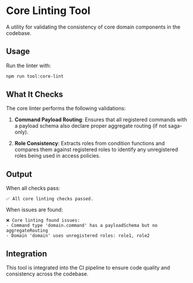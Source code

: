 # Core Linting Tool

A utility for validating the consistency of core domain components in the codebase.

## Usage

Run the linter with:

```bash
npm run tool:core-lint
```

## What It Checks

The core linter performs the following validations:

1. **Command Payload Routing**: Ensures that all registered commands with a payload schema also declare proper aggregate routing (if not saga-only).

2. **Role Consistency**: Extracts roles from condition functions and compares them against registered roles to identify any unregistered roles being used in access policies.

## Output

When all checks pass:
```
✅ All core linting checks passed.
```

When issues are found:
```
❌ Core linting found issues:
- Command type 'domain.command' has a payloadSchema but no aggregateRouting
- Domain 'domain' uses unregistered roles: role1, role2
```

## Integration

This tool is integrated into the CI pipeline to ensure code quality and consistency across the codebase.
